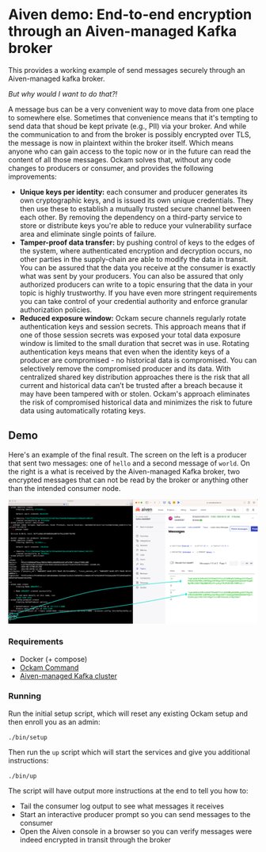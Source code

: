 # Aiven demo: End-to-end encryption through an Aiven-managed Kafka broker

This provides a working example of send messages securely through an 
Aiven-managed kafka broker.

_But why would I want to do that?!_

A message bus can be a very convenient way to move data from one place to 
somewhere else. Sometimes that convenience means that it's tempting to send 
data that shoud be kept private (e.g., PII) via your broker. And while the 
communication to and from the broker is possibly encrypted over TLS, the 
message is now in plaintext within the broker itself. Which means anyone who
can gain access to the topic now or in the future can read the content of
all those messages. Ockam solves that, without any code changes to producers or 
consumer, and provides the following improvements:

* **Unique keys per identity:** each consumer and producer generates its own 
cryptographic keys, and is issued its own unique credentials. They then use 
these to establish a mutually trusted secure channel between each other. By 
removing the dependency on a third-party service to store or distribute keys 
you're able to reduce your vulnerability surface area and eliminate single 
points of failure.
* **Tamper-proof data transfer:** by pushing control of keys to the edges of the 
system, where authenticated encryption and decryption occurs, no other parties 
in the supply-chain are able to modify the data in transit. You can be assured 
that the data you receive at the consumer is exactly what was sent by your 
producers. You can also be assured that only authorized producers can write to a 
topic ensuring that the data in your topic is highly trustworthy. If you have 
even more stringent requirements you can take control of your credential 
authority and enforce granular authorization policies.
* **Reduced exposure window:** Ockam secure channels regularly rotate 
authentication keys and session secrets. This approach means that if one of 
those session secrets was exposed your total data exposure window is limited to 
the small duration that secret was in use. Rotating authentication keys means 
that even when the identity keys of a producer are compromised - no historical 
data is compromised. You can selectively remove the compromised producer and its 
data. With centralized shared key distribution approaches there is the risk that 
all current and historical data can’t be trusted after a breach because it may 
have been tampered with or stolen. Ockam's approach eliminates the risk of 
compromised historical data and minimizes the risk to future data using 
automatically rotating keys.

## Demo

Here's an example of the final result. The screen on the left is a producer
that sent two messages: one of `hello` and a second message of `world`. On
the right is a what is received by the Aiven-managed Kafka broker, two encrypted
messages that can not be read by the broker or anything other than the intended
consumer node.

![example.png](example.png)

### Requirements

* Docker (+ compose)
* [Ockam Command](https://docs.ockam.io/#install)
* [Aiven-managed Kafka cluster](https//console.aiven.io/)

### Running

Run the initial setup script, which will reset any existing Ockam setup and then
enroll you as an admin:

```console
./bin/setup
```

Then run the `up` script which will start the services and give you additional
instructions:

```console
./bin/up
```

The script will have output more instructions at the end to tell you how to:

* Tail the consumer log output to see what messages it receives
* Start an interactive producer prompt so you can send messages to the consumer
* Open the Aiven console in a browser so you can verify messages were
indeed encrypted in transit through the broker